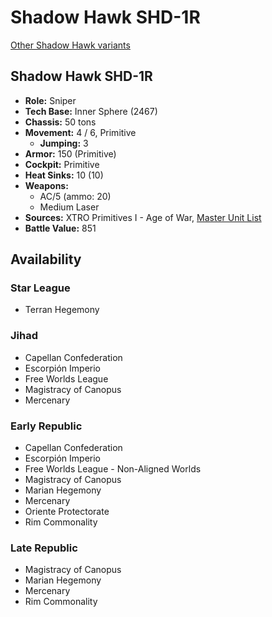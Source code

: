 # Shadow Hawk SHD-1R

[Other Shadow Hawk variants](../shadow_hawk.md)

## Shadow Hawk SHD-1R
- **Role:** Sniper
- **Tech Base:** Inner Sphere (2467)
- **Chassis:** 50 tons
- **Movement:** 4 / 6, Primitive
  - **Jumping:** 3
- **Armor:** 150 (Primitive)
- **Cockpit:** Primitive
- **Heat Sinks:** 10 (10)
- **Weapons:**
  - AC/5 (ammo: 20)
  - Medium Laser
- **Sources:** XTRO Primitives I - Age of War, [Master Unit List](http://masterunitlist.info/Unit/Details/2898/shadow-hawk-shd-1r)
- **Battle Value:** 851

## Availability

### Star League
- Terran Hegemony

### Jihad
- Capellan Confederation
- Escorpión Imperio
- Free Worlds League
- Magistracy of Canopus
- Mercenary

### Early Republic
- Capellan Confederation
- Escorpión Imperio
- Free Worlds League - Non-Aligned Worlds
- Magistracy of Canopus
- Marian Hegemony
- Mercenary
- Oriente Protectorate
- Rim Commonality

### Late Republic
- Magistracy of Canopus
- Marian Hegemony
- Mercenary
- Rim Commonality


